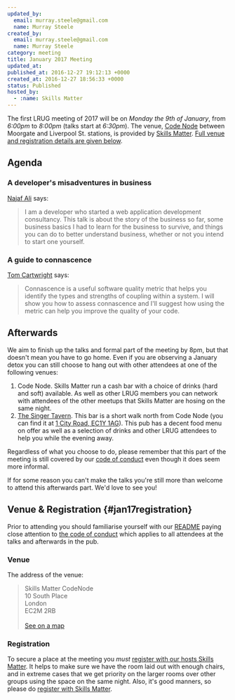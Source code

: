 ```yaml
---
updated_by:
  email: murray.steele@gmail.com
  name: Murray Steele
created_by:
  email: murray.steele@gmail.com
  name: Murray Steele
category: meeting
title: January 2017 Meeting
updated_at:
published_at: 2016-12-27 19:12:13 +0000
created_at: 2016-12-27 18:56:33 +0000
status: Published
hosted_by:
  - :name: Skills Matter
---
```


The first LRUG meeting of 2017 will be on *Monday the 9th of January*, from
_6:00pm_ to _8:00pm_ (talks start at _6:30pm_).  The venue, [Code
Node](https://skillsmatter.com/locations/264-skills-matter-codenode) between
Moorgate and Liverpool St. stations, is provided by [Skills
Matter](http://www.skillsmatter.com).  [Full venue and registration details
are given below](#jan17registration).

## Agenda

### A developer's misadventures in business

[Najaf Ali](https://twitter.com/alinajaf) says:

> I am a developer who started a web application development consultancy. This
> talk is about the story of the business so far, some business basics I had
> to learn for the business to survive, and things you can do to better
> understand business, whether or not you intend to start one yourself.

### A guide to connascence

[Tom Cartwright](https://twitter.com/tomcartwrightuk) says:

> Connascence is a useful software quality metric that helps you identify
> the types and strengths of coupling within a system. I will show you how to
> assess connascence and I'll suggest how using the metric can help you improve
> the quality of your code.

## Afterwards

We aim to finish up the talks and formal part of the meeting by 8pm, but that
doesn't mean you have to go home.  Even if you are observing a January detox
you can still choose to hang out with other attendees at one of the following
venues:

1. Code Node.  Skills Matter run a cash bar with a
   choice of drinks (hard and soft) available.  As well as other LRUG members
   you can network with attendees of the other meetups that Skills Matter are
   hosing on the same night.
2. [The Singer Tavern](http://singertavern.com/).  This bar is a short walk
   north from Code Node (you can find it at [1 City Road, EC1Y
   1AG](https://goo.gl/maps/w9kPu)).  This pub has a decent food menu on offer
   as well as a selection of drinks and other LRUG attendees to help you
   while the evening away.

Regardless of what you choose to do, please remember that this part of the
meeting is still covered by our [code of
conduct](http://readme.lrug.org/#code-of-condut) even though it does seem more
informal.

If for some reason you can't make the talks you're still more than welcome to
attend this afterwards part.  We'd love to see you!

## Venue & Registration {#jan17registration}

Prior to attending you should familiarise yourself with our
[README](http://readme.lrug.org/) paying close attention to [the code of
conduct](http://readme.lrug.org/#code-of-conduct) which applies to
all attendees at the talks and afterwards in the pub.

### Venue

The address of the venue:

> Skills Matter CodeNode<br/>10 South Place<br/>London<br/>EC2M 2RB<br/><br/>[See on a map](https://goo.gl/maps/ONJT4)

### Registration

To secure a place at the meeting you *must* [register with our hosts
Skills Matter](https://skillsmatter.com/meetups/8502-london-ruby-usergroup-meetup).  It helps to
make sure we have the room laid out with enough chairs, and in extreme cases
that we get priority on the larger rooms over other groups using the space on
the same night.  Also, it's good manners, so please do [register with Skills
Matter](https://skillsmatter.com/meetups/8502-london-ruby-usergroup-meetup).
